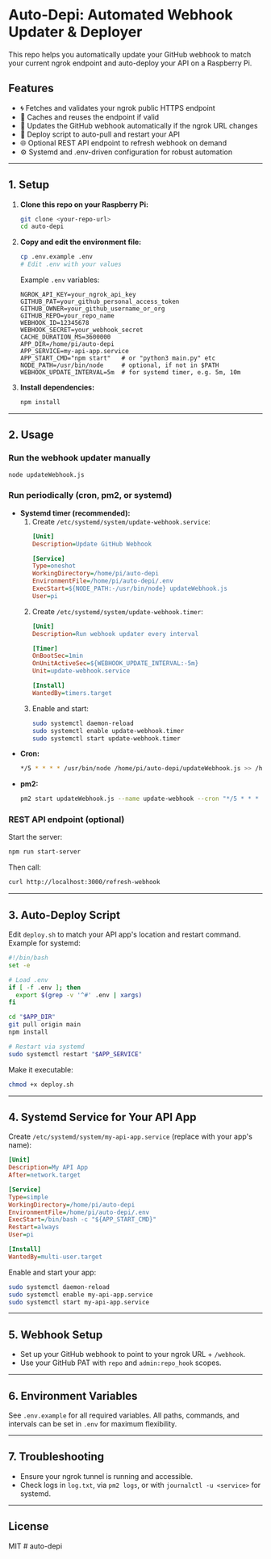 # Auto-Depi: Automated Webhook Updater & Deployer

This repo helps you automatically update your GitHub webhook to match your current ngrok endpoint and auto-deploy your API on a Raspberry Pi.

## Features
- 🌀 Fetches and validates your ngrok public HTTPS endpoint
- 🔁 Caches and reuses the endpoint if valid
- 🔄 Updates the GitHub webhook automatically if the ngrok URL changes
- 🚀 Deploy script to auto-pull and restart your API
- 🌐 Optional REST API endpoint to refresh webhook on demand
- ⚙️ Systemd and .env-driven configuration for robust automation

---

## 1. Setup

1. **Clone this repo on your Raspberry Pi:**
   ```sh
   git clone <your-repo-url>
   cd auto-depi
   ```
2. **Copy and edit the environment file:**
   ```sh
   cp .env.example .env
   # Edit .env with your values
   ```
   Example `.env` variables:
   ```env
   NGROK_API_KEY=your_ngrok_api_key
   GITHUB_PAT=your_github_personal_access_token
   GITHUB_OWNER=your_github_username_or_org
   GITHUB_REPO=your_repo_name
   WEBHOOK_ID=12345678
   WEBHOOK_SECRET=your_webhook_secret
   CACHE_DURATION_MS=3600000
   APP_DIR=/home/pi/auto-depi
   APP_SERVICE=my-api-app.service
   APP_START_CMD="npm start"   # or "python3 main.py" etc
   NODE_PATH=/usr/bin/node     # optional, if not in $PATH
   WEBHOOK_UPDATE_INTERVAL=5m  # for systemd timer, e.g. 5m, 10m
   ```
3. **Install dependencies:**
   ```sh
   npm install
   ```

---

## 2. Usage

### Run the webhook updater manually
```sh
node updateWebhook.js
```

### Run periodically (cron, pm2, or systemd)
- **Systemd timer (recommended):**
  1. Create `/etc/systemd/system/update-webhook.service`:
     ```ini
     [Unit]
     Description=Update GitHub Webhook

     [Service]
     Type=oneshot
     WorkingDirectory=/home/pi/auto-depi
     EnvironmentFile=/home/pi/auto-depi/.env
     ExecStart=${NODE_PATH:-/usr/bin/node} updateWebhook.js
     User=pi
     ```
  2. Create `/etc/systemd/system/update-webhook.timer`:
     ```ini
     [Unit]
     Description=Run webhook updater every interval

     [Timer]
     OnBootSec=1min
     OnUnitActiveSec=${WEBHOOK_UPDATE_INTERVAL:-5m}
     Unit=update-webhook.service

     [Install]
     WantedBy=timers.target
     ```
  3. Enable and start:
     ```sh
     sudo systemctl daemon-reload
     sudo systemctl enable update-webhook.timer
     sudo systemctl start update-webhook.timer
     ```
- **Cron:**
  ```sh
  */5 * * * * /usr/bin/node /home/pi/auto-depi/updateWebhook.js >> /home/pi/auto-depi/log.txt 2>&1
  ```
- **pm2:**
  ```sh
  pm2 start updateWebhook.js --name update-webhook --cron "*/5 * * * *"
  ```

### REST API endpoint (optional)
Start the server:
```sh
npm run start-server
```
Then call:
```sh
curl http://localhost:3000/refresh-webhook
```

---

## 3. Auto-Deploy Script

Edit `deploy.sh` to match your API app's location and restart command. Example for systemd:

```sh
#!/bin/bash
set -e

# Load .env
if [ -f .env ]; then
  export $(grep -v '^#' .env | xargs)
fi

cd "$APP_DIR"
git pull origin main
npm install

# Restart via systemd
sudo systemctl restart "$APP_SERVICE"
```

Make it executable:
```sh
chmod +x deploy.sh
```

---

## 4. Systemd Service for Your API App

Create `/etc/systemd/system/my-api-app.service` (replace with your app's name):

```ini
[Unit]
Description=My API App
After=network.target

[Service]
Type=simple
WorkingDirectory=/home/pi/auto-depi
EnvironmentFile=/home/pi/auto-depi/.env
ExecStart=/bin/bash -c "${APP_START_CMD}"
Restart=always
User=pi

[Install]
WantedBy=multi-user.target
```

Enable and start your app:
```sh
sudo systemctl daemon-reload
sudo systemctl enable my-api-app.service
sudo systemctl start my-api-app.service
```

---

## 5. Webhook Setup
- Set up your GitHub webhook to point to your ngrok URL + `/webhook`.
- Use your GitHub PAT with `repo` and `admin:repo_hook` scopes.

---

## 6. Environment Variables
See `.env.example` for all required variables. All paths, commands, and intervals can be set in `.env` for maximum flexibility.

---

## 7. Troubleshooting
- Ensure your ngrok tunnel is running and accessible.
- Check logs in `log.txt`, via `pm2 logs`, or with `journalctl -u <service>` for systemd.

---

## License
MIT # auto-depi
